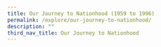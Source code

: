 ```yaml
---
title: Our Journey to Nationhood (1959 to 1996)
permalink: /explore/our-journey-to-nationhood/
description: ""
third_nav_title: Our Journey to Nationhood
---
```

